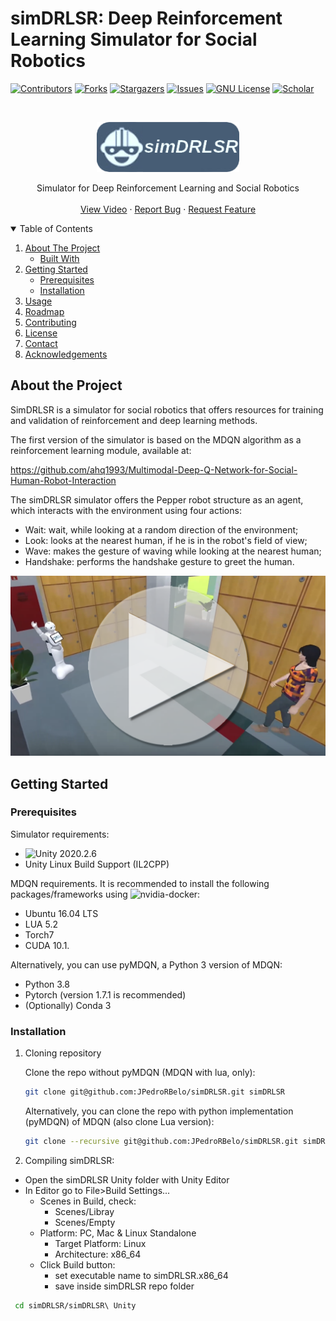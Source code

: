 # simDRLSR: Deep Reinforcement Learning Simulator for Social Robotics

[![Contributors][contributors-shield]][contributors-url]
[![Forks][forks-shield]][forks-url]
[![Stargazers][stars-shield]][stars-url]
[![Issues][issues-shield]][issues-url]
[![GNU License][license-shield]][license-url]
[![Scholar][scholar-shield]][scholar-url]


<!-- PROJECT LOGO -->
<br />
<p align="center">
  <a href="https://github.com/JPedroRBelo/simDRLSR">
    <img src="doc/logo2.png" alt="Logo" width="228" height="80">
  </a>

  <!-- <h3 align="center">simDRLSR</h3> -->

  <p align="center">
    Simulator for Deep Reinforcement Learning and Social Robotics   
     <!-- <br /><a href="https://github.com/othneildrew/Best-README-Template"><strong>Explore the docs »</strong></a> -->
    <br />
    <br />
    <a href="https://youtu.be/e4C8hK4q8Ug">View Video</a>
    ·
    <a href="https://github.com/othneildrew/Best-README-Template/issues">Report Bug</a>
    ·
    <a href="https://github.com/othneildrew/Best-README-Template/issues">Request Feature</a>
  </p>
</p>



<!-- TABLE OF CONTENTS -->
<details open="open">
  <summary>Table of Contents</summary>
  <ol>
    <li>
      <a href="#about-the-project">About The Project</a>
      <ul>
        <li><a href="#built-with">Built With</a></li>
      </ul>
    </li>
    <li>
      <a href="#getting-started">Getting Started</a>
      <ul>
        <li><a href="#prerequisites">Prerequisites</a></li>
        <li><a href="#installation">Installation</a></li>
      </ul>
    </li>
    <li><a href="#usage">Usage</a></li>
    <li><a href="#roadmap">Roadmap</a></li>
    <li><a href="#contributing">Contributing</a></li>
    <li><a href="#license">License</a></li>
    <li><a href="#contact">Contact</a></li>
    <li><a href="#acknowledgements">Acknowledgements</a></li>
  </ol>
</details>

## About the Project

SimDRLSR is a simulator for social robotics that offers resources for training and validation of reinforcement and deep learning methods.

The first version of the simulator is based on the MDQN algorithm as a reinforcement learning module, available at:

https://github.com/ahq1993/Multimodal-Deep-Q-Network-for-Social-Human-Robot-Interaction

The simDRLSR simulator offers the Pepper robot structure as an agent, which interacts with the environment using four actions:

 - Wait: wait, while looking at a random direction of the environment;
 - Look: looks at the nearest human, if he is in the robot's field of view;
 - Wave: makes the gesture of waving while looking at the nearest human;
 - Handshake: performs the handshake gesture to greet the human.


[![Watch the video](doc/preview.png)](https://youtu.be/e4C8hK4q8Ug)



## Getting Started

### Prerequisites

Simulator requirements:
- ![Unity 2020.2.6](https://unity3d.com/pt/unity/whats-new/2020.2.6)
- Unity Linux Build Support (IL2CPP)

MDQN requirements. It is recommended to install the following packages/frameworks using ![nvidia-docker](https://github.com/NVIDIA/nvidia-docker):
- Ubuntu  16.04  LTS  
- LUA  5.2  
- Torch7
- CUDA  10.1.

Alternatively, you can use pyMDQN, a Python 3 version of MDQN:
- Python 3.8 
- Pytorch (version 1.7.1 is recommended)
- (Optionally) Conda 3 

### Installation

1. Cloning repository
 
   Clone the repo without pyMDQN (MDQN with lua, only):
   ```sh
   git clone git@github.com:JPedroRBelo/simDRLSR.git simDRLSR
   ```
   Alternatively, you can clone the repo with python implementation (pyMDQN) of MDQN (also clone Lua version):
   
   ```sh
   git clone --recursive git@github.com:JPedroRBelo/simDRLSR.git simDRLSR
   ```
2. Compiling simDRLSR:

  - Open the simDRLSR Unity folder with Unity Editor
  - In Editor go to File>Build Settings...
    - Scenes in Build, check:
      - Scenes/Libray
      - Scenes/Empty
    - Platform: PC, Mac & Linux Standalone
      - Target Platform: Linux
      - Architecture: x86_64 
    - Click Build button:
      - set executable name to simDRLSR.x86_64
      - save inside simDRLSR repo folder
  
  ```sh
   cd simDRLSR/simDRLSR\ Unity
   
   ```
  


<!-- MARKDOWN LINKS & IMAGES -->
<!-- https://www.markdownguide.org/basic-syntax/#reference-style-links -->
[contributors-shield]: https://img.shields.io/github/contributors/JPedroRBelo/simDRLSR.svg?style=for-the-badge
[contributors-url]: https://github.com/JPedroRBelo/simDRLSR/graphs/contributors
[forks-shield]: https://img.shields.io/github/forks/JPedroRBelo/simDRLSR.svg?style=for-the-badge
[forks-url]: https://github.com/JPedroRBelo/simDRLSR/network/members
[stars-shield]: https://img.shields.io/github/stars/JPedroRBelo/simDRLSR.svg?style=for-the-badge
[stars-url]: https://github.com/JPedroRBelo/simDRLSR/stargazers
[issues-shield]: https://img.shields.io/github/issues/JPedroRBelo/simDRLSR.svg?style=for-the-badge
[issues-url]: https://github.com/JPedroRBelo/simDRLSR/issues
[license-shield]: https://img.shields.io/badge/license-GNU%20GPU%203.0-brightgreen?style=for-the-badge
[license-url]: https://github.com/JPedroRBelo/simDRLSR/blob/development/LICENSE
[scholar-shield]: https://img.shields.io/badge/-Google%20Scholar-black.svg?style=for-the-badge&logo=google-scholar&colorB=555
[scholar-url]: https://scholar.google.com.br/citations?user=0nh0sDMAAAAJ&hl


